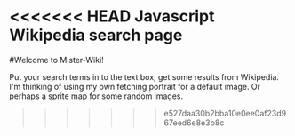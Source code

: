 <<<<<<< HEAD
Javascript Wikipedia search page
=======
#Welcome to Mister-Wiki!

Put your search terms in to the text box, get some results from Wikipedia. I'm thinking of using my own fetching portrait for a default image. Or perhaps a sprite map for some random images.




>>>>>>> e527daa30b2bba10e0ee0af23d967eed6e8e3b8c
